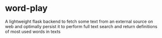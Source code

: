 # word-play
A lightweight flask backend to fetch some text from an external source on web and optimally persist it to perform full text search and return definitions of most used words in texts
